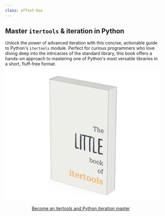 ```yaml
---
class: offset-box
---
```


## Master `itertools` & iteration in Python

Unlock the power of advanced iteration with this concise, actionable guide to Python's `itertools` module.
Perfect for curious programmers who love diving deep into the intricacies of the standard library, this book offers a hands-on approach to mastering one of Python's most versatile libraries in a short, fluff-free format.

[![](_mockup.webp)](https://mathspp.gumroad.com/l/the-little-book-of-itertools/?wanted=true)

<div style="display:flex; justify-content:center;">
    <a href="https://mathspp.gumroad.com/l/the-little-book-of-itertools/?wanted=true" target="_blank" class="btn" style="margin-right: 1em;">Become an itertools and Python iteration master</a>
</div>
